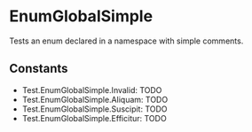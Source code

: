 # EnumGlobalSimple

Tests an enum declared in a namespace with simple comments.

## Constants

* Test.EnumGlobalSimple.Invalid: TODO  
* Test.EnumGlobalSimple.Aliquam: TODO  
* Test.EnumGlobalSimple.Suscipit: TODO  
* Test.EnumGlobalSimple.Efficitur: TODO  

